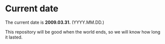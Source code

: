 # Current date

The current date is **2009.03.31.** (YYYY.MM.DD.)

This repository will be good when the world ends, so we will know how long it lasted.
